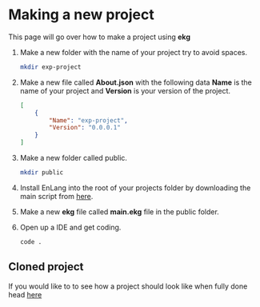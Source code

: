 # Making a new project
This page will go over how to make a project using **ekg**

1) Make a new folder with the name of your project try to avoid spaces.
    ```bash
    mkdir exp-project
    ```

2) Make a new file called **About.json** with the following data **Name** is the name of your project and **Version** is your version of the project.
    ```json
    [
        {
            "Name": "exp-project",
            "Version": "0.0.0.1"
        }
    ]
    ```

3) Make a new folder called public.
    ```bash
    mkdir public
    ```

4) Install EnLang into the root of your projects folder by downloading the main script from [here](https://github.com/HttpAnimation/-EnLang/releases).

5) Make a new **ekg** file called **main.ekg** file in the public folder.

6) Open up a IDE and get coding.
    ```bash
    code .
    ```

## Cloned project
If you would like to to see how a project should look like when fully done head [here]()